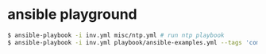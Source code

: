 # ansible playground

```sh
$ ansible-playbook -i inv.yml misc/ntp.yml # run ntp playbook
$ ansible-playbook -i inv.yml playbook/ansible-examples.yml --tags 'compose' # run plays with specific tag
```